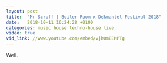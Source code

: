```yaml
---
layout: post
title:  "Mr Scruff | Boiler Room x Dekmantel Festival 2018"
date:   2018-10-11 16:24:28 +0100
categories: music house techno-house live
video: true
vid_link: //www.youtube.com/embed/vjhOmEEMPTg
---
```


Well.

